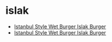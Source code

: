 # islak

 * [Istanbul Style Wet Burger Islak Burger](../../index/i/istanbul-style-wet-burger-islak-burger.json)
 * [Istanbul Style Wet Burger Islak Burger](../../index/i/istanbul-style-wet-burger-islak-burger.json)
